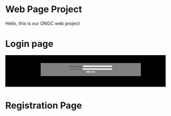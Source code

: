 # Web Page Project
Hello, this is our ONGC web project

# Login page
<img src="images/login.JPG" width="1200" height="100">


# Registration Page

